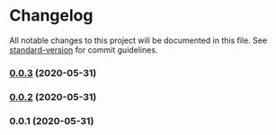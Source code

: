 # Changelog

All notable changes to this project will be documented in this file. See [standard-version](https://github.com/conventional-changelog/standard-version) for commit guidelines.

### [0.0.3](///compare/v0.0.2...v0.0.3) (2020-05-31)

### [0.0.2](///compare/v0.0.1...v0.0.2) (2020-05-31)

### 0.0.1 (2020-05-31)
